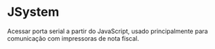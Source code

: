 # JSystem
Acessar porta serial a partir do JavaScript, usado principalmente para comunicação com impressoras de nota fiscal.

